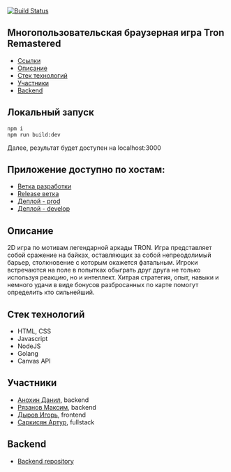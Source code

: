 [![Build Status](https://travis-ci.org/frontend-park-mail-ru/2018_2_codeloft.svg?branch=testing)](https://travis-ci.org/frontend-park-mail-ru/2018_2_codeloft)
## Многопользовательская браузерная игра Tron Remastered

- [Ссылки](#references)
- [Описание](#description)
- [Стек технологий](#stack)
- [Участники](#authors)
- [Backend](#back)

## Локальный запуск

```
npm i  
npm run build:dev   
```   
Далее, результат будет доступен на localhost:3000

## Приложение доступно по хостам: <a name="references"></a>

- [Ветка разработки](https://github.com/frontend-park-mail-ru/2018_2_codeloft/tree/testing)
- [Release ветка](https://github.com/frontend-park-mail-ru/2018_2_codeloft/tree/master)
- [Деплой - prod](https://codeloft.ru)
- [Деплой - develop](http://codeloft.ru:3000)

## Описание <a name="description"></a>

2D игра по мотивам легендарной аркады TRON. Игра представляет собой сражение на байках,
оставляющих за собой непреодолимый барьер, столкновение с которым окажется фатальным.
Игроки встречаются на поле в попытках обыграть друг друга не только используя реакцию, но и интеллект.
Хитрая стратегия, опыт, навыки и немного удачи в виде бонусов разбросанных по карте помогут определить кто сильнейший.

## Стек технологий <a name="stack"></a>

- HTML, CSS
- Javascript
- NodeJS
- Golang
- Canvas API

## Участники <a name="authors"></a>
- [Анохин Данил](https://github.com/Malefaro), backend  
- [Рязанов Максим](https://github.com/RyazMax), backend  
- [Дыров Игорь](https://github.com/igor-dyrov), frontend  
- [Саркисян Артур](https://github.com/Arthurunique24), fullstack  

## Backend <a name="back"></a>
- [Backend repository](https://github.com/go-park-mail-ru/2018_2_codeloft)
